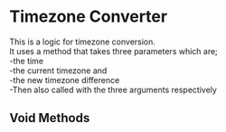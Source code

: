 # Timezone Converter
This is a logic for timezone conversion.<br> It uses a method that takes three parameters which are; <br>
-the time <br>
-the current timezone and<br>
-the new timezone difference <br>
-Then also called with the three arguments respectively

## Void Methods
